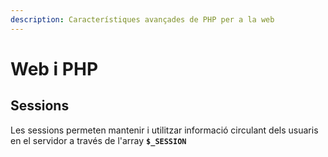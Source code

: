 ```yaml
---
description: Característiques avançades de PHP per a la web
---
```


# Web i PHP

## Sessions 

Les sessions permeten mantenir i utilitzar informació circulant dels usuaris en el servidor a través  de l'array **`$_SESSION`**



